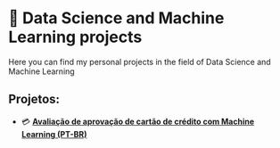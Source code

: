 # 📔 Data Science and Machine Learning projects

Here you can find my personal projects in the field of Data Science and Machine Learning

## Projetos:

* 💳 **[Avaliação de aprovação de cartão de crédito com Machine Learning (PT-BR)](https://github.com/dougpcorrea/data_science/tree/main/1.%20Credit%20card%20aproval%20rating)** 
